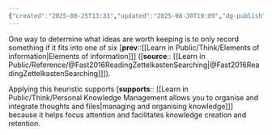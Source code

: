 ```yaml
---
{"created":"2025-08-25T13:33","updated":"2025-08-30T19:09","dg-publish":true,"dg-permalink":"1a1a3-store-idea-elements","id":"1a1a3","dg-path":"Think/Prefer to store useful idea elements.md","permalink":"/1a1a3-store-idea-elements/","dgPassFrontmatter":true,"noteIcon":"1"}
---
```


One way to determine what ideas are worth keeping is to only record something if it fits into one of six [**prev**::[[Learn in Public/Think/Elements of information\|Elements of information]]] ([**source**:: [[Learn in Public/Reference/@Fast2016ReadingZettelkastenSearching\|@Fast2016ReadingZettelkastenSearching]]]). 

Applying this heuristic supports [**supports**:: [[Learn in Public/Think/Personal Knowledge Management allows you to organise and integrate thoughts and files\|managing and organising knowledge]]] because it helps focus attention and facilitates knowledge creation and retention. 